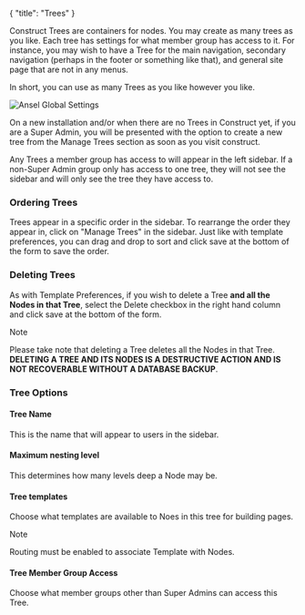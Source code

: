 {
    "title": "Trees"
}

Construct Trees are containers for nodes. You may create as many trees as you like. Each tree has settings for what member group has access to it. For instance, you may wish to have a Tree for the main navigation, secondary navigation (perhaps in the footer or something like that), and general site page that are not in any menus.

In short, you can use as many Trees as you like however you like.

<img alt="Ansel Global Settings" src="/uploads-static/software/construct/documentation/control-panel/construct-trees.png" srcset="/uploads-static/software/construct/documentation/control-panel/construct-trees.png 1x, /uploads-static/software/construct/documentation/control-panel/construct-trees-2x.png 2x">

On a new installation and/or when there are no Trees in Construct yet, if you are a Super Admin, you will be presented with the option to create a new tree from the Manage Trees section as soon as you visit construct.

Any Trees a member group has access to will appear in the left sidebar. If a non-Super Admin group only has access to one tree, they will not see the sidebar and will only see the tree they have access to.

### Ordering Trees

Trees appear in a specific order in the sidebar. To rearrange the order they appear in, click on "Manage Trees" in the sidebar. Just like with template preferences, you can drag and drop to sort and click save at the bottom of the form to save the order.

### Deleting Trees

As with Template Preferences, if you wish to delete a Tree **and all the Nodes in that Tree**, select the Delete checkbox in the right hand column and click save at the bottom of the form.

<div class="Note">
    <div class="Note__Title">
        Note
    </div>
    <div class="Note__Body">
        <p>Please take note that deleting a Tree deletes all the Nodes in that Tree. <strong>DELETING A TREE AND ITS NODES IS A DESTRUCTIVE ACTION AND IS NOT RECOVERABLE WITHOUT A DATABASE BACKUP</strong>.</p>
    </div>
</div>

### Tree Options

#### Tree Name

This is the name that will appear to users in the sidebar.

#### Maximum nesting level

This determines how many levels deep a Node may be.

#### Tree templates

Choose what templates are available to Noes in this tree for building pages.

<div class="Note">
    <div class="Note__Title">
        Note
    </div>
    <div class="Note__Body">
        <p>Routing must be enabled to associate Template with Nodes.</p>
    </div>
</div>

#### Tree Member Group Access

Choose what member groups other than Super Admins can access this Tree.
